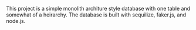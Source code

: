 This project is a simple monolith architure style database with one table and somewhat of a heirarchy. 
The database is built with sequilize, faker.js, and node.js.
